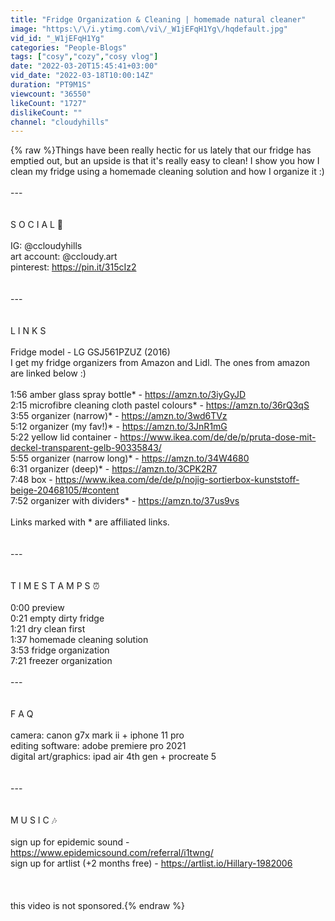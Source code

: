 ```yaml
---
title: "Fridge Organization & Cleaning | homemade natural cleaner"
image: "https:\/\/i.ytimg.com\/vi\/_W1jEFqH1Yg\/hqdefault.jpg"
vid_id: "_W1jEFqH1Yg"
categories: "People-Blogs"
tags: ["cosy","cozy","cosy vlog"]
date: "2022-03-20T15:45:41+03:00"
vid_date: "2022-03-18T10:00:14Z"
duration: "PT9M1S"
viewcount: "36550"
likeCount: "1727"
dislikeCount: ""
channel: "cloudyhills"
---
```

{% raw %}Things have been really hectic for us lately that our fridge has emptied out, but an upside is that it's really easy to clean! I show you how I clean my fridge using a homemade cleaning solution and how I organize it :)<br /><br />---<br /><br /><br />S  O  C  I  A  L  🌱<br /><br />IG: @ccloudyhills<br />art account: @ccloudy.art<br />pinterest: <a rel="nofollow" target="blank" href="https://pin.it/315cIz2">https://pin.it/315cIz2</a><br /><br /><br />---<br /><br /><br />L  I  N  K  S<br /><br />Fridge model - LG GSJ561PZUZ (2016) <br />I get my fridge organizers from Amazon and Lidl. The ones from amazon are linked below :)<br /><br />1:56 amber glass spray bottle*  - <a rel="nofollow" target="blank" href="https://amzn.to/3iyGyJD">https://amzn.to/3iyGyJD</a><br />2:15 microfibre cleaning cloth pastel colours* - <a rel="nofollow" target="blank" href="https://amzn.to/36rQ3qS">https://amzn.to/36rQ3qS</a><br />3:55 organizer (narrow)* - <a rel="nofollow" target="blank" href="https://amzn.to/3wd6TVz">https://amzn.to/3wd6TVz</a><br />5:12 organizer (my fav!)* - <a rel="nofollow" target="blank" href="https://amzn.to/3JnR1mG">https://amzn.to/3JnR1mG</a><br />5:22 yellow lid container - <a rel="nofollow" target="blank" href="https://www.ikea.com/de/de/p/pruta-dose-mit-deckel-transparent-gelb-90335843/">https://www.ikea.com/de/de/p/pruta-dose-mit-deckel-transparent-gelb-90335843/</a><br />5:55 organizer (narrow long)* - <a rel="nofollow" target="blank" href="https://amzn.to/34W4680">https://amzn.to/34W4680</a><br />6:31 organizer (deep)* - <a rel="nofollow" target="blank" href="https://amzn.to/3CPK2R7">https://amzn.to/3CPK2R7</a><br />7:48 box - <a rel="nofollow" target="blank" href="https://www.ikea.com/de/de/p/nojig-sortierbox-kunststoff-beige-20468105/#content">https://www.ikea.com/de/de/p/nojig-sortierbox-kunststoff-beige-20468105/#content</a><br />7:52 organizer with dividers* - <a rel="nofollow" target="blank" href="https://amzn.to/37us9vs">https://amzn.to/37us9vs</a><br /><br />Links marked with * are affiliated links.<br /><br /><br />---<br /><br /><br />T  I  M  E  S  T  A  M  P  S  ⏰<br /><br />0:00 preview<br />0:21 empty dirty fridge<br />1:21 dry clean first<br />1:37 homemade cleaning solution<br />3:53 fridge organization<br />7:21 freezer organization<br /><br />---<br /><br /><br />F  A  Q  <br /><br />camera: canon g7x mark ii + iphone 11 pro<br />editing software: adobe premiere pro 2021<br />digital art/graphics: ipad air 4th gen + procreate 5<br /><br /><br />---<br /><br /><br />M  U  S  I  C  🎶<br /><br />sign up for epidemic sound - <a rel="nofollow" target="blank" href="https://www.epidemicsound.com/referral/i1twng/">https://www.epidemicsound.com/referral/i1twng/</a><br />sign up for artlist (+2 months free) - <a rel="nofollow" target="blank" href="https://artlist.io/Hillary-1982006">https://artlist.io/Hillary-1982006</a><br /><br /><br /><br />this video is not sponsored.{% endraw %}
